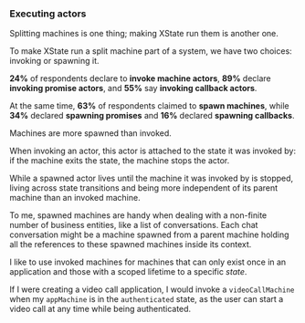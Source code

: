 ### Executing actors

Splitting machines is one thing; making XState run them is another one.

To make XState run a split machine part of a system, we have two choices: invoking or spawning it.

**24%** of respondents declare to **invoke machine actors**, **89%** declare **invoking promise actors**, and **55%** say **invoking callback actors**.

At the same time, **63%** of respondents claimed to **spawn machines**, while **34%** declared **spawning promises** and **16%** declared **spawning callbacks**.

Machines are more spawned than invoked.

When invoking an actor, this actor is attached to the state it was invoked by: if the machine exits the state, the machine stops the actor.

While a spawned actor lives until the machine it was invoked by is stopped, living across state transitions and being more independent of its parent machine than an invoked machine.

To me, spawned machines are handy when dealing with a non-finite number of business entities, like a list of conversations. Each chat conversation might be a machine spawned from a parent machine holding all the references to these spawned machines inside its context.

I like to use invoked machines for machines that can only exist once in an application and those with a scoped lifetime to a specific *state*.

If I were creating a video call application, I would invoke a `videoCallMachine` when my `appMachine` is in the `authenticated` state, as the user can start a video call at any time while being authenticated.
